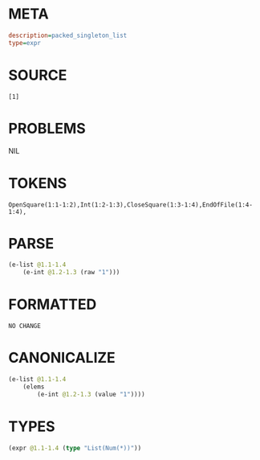 # META
~~~ini
description=packed_singleton_list
type=expr
~~~
# SOURCE
~~~roc
[1]
~~~
# PROBLEMS
NIL
# TOKENS
~~~zig
OpenSquare(1:1-1:2),Int(1:2-1:3),CloseSquare(1:3-1:4),EndOfFile(1:4-1:4),
~~~
# PARSE
~~~clojure
(e-list @1.1-1.4
	(e-int @1.2-1.3 (raw "1")))
~~~
# FORMATTED
~~~roc
NO CHANGE
~~~
# CANONICALIZE
~~~clojure
(e-list @1.1-1.4
	(elems
		(e-int @1.2-1.3 (value "1"))))
~~~
# TYPES
~~~clojure
(expr @1.1-1.4 (type "List(Num(*))"))
~~~
